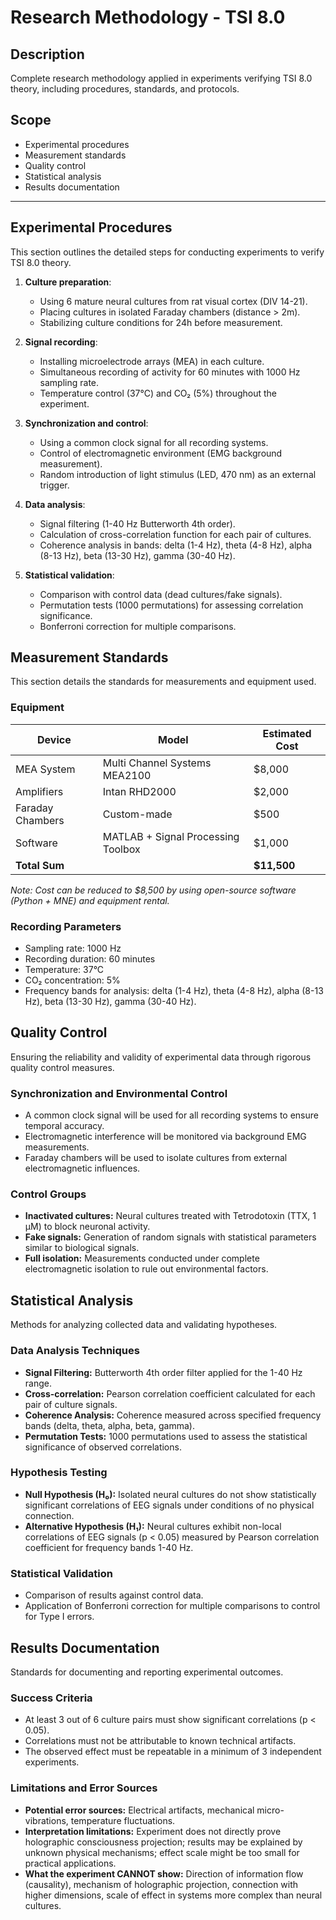 # Research Methodology - TSI 8.0

## Description
Complete research methodology applied in experiments verifying TSI 8.0 theory, including procedures, standards, and protocols.

## Scope
- Experimental procedures
- Measurement standards
- Quality control
- Statistical analysis
- Results documentation

---

## Experimental Procedures

This section outlines the detailed steps for conducting experiments to verify TSI 8.0 theory.

1.  **Culture preparation**:
    *   Using 6 mature neural cultures from rat visual cortex (DIV 14-21).
    *   Placing cultures in isolated Faraday chambers (distance > 2m).
    *   Stabilizing culture conditions for 24h before measurement.

2.  **Signal recording**:
    *   Installing microelectrode arrays (MEA) in each culture.
    *   Simultaneous recording of activity for 60 minutes with 1000 Hz sampling rate.
    *   Temperature control (37°C) and CO₂ (5%) throughout the experiment.

3.  **Synchronization and control**:
    *   Using a common clock signal for all recording systems.
    *   Control of electromagnetic environment (EMG background measurement).
    *   Random introduction of light stimulus (LED, 470 nm) as an external trigger.

4.  **Data analysis**:
    *   Signal filtering (1-40 Hz Butterworth 4th order).
    *   Calculation of cross-correlation function for each pair of cultures.
    *   Coherence analysis in bands: delta (1-4 Hz), theta (4-8 Hz), alpha (8-13 Hz), beta (13-30 Hz), gamma (30-40 Hz).

5.  **Statistical validation**:
    *   Comparison with control data (dead cultures/fake signals).
    *   Permutation tests (1000 permutations) for assessing correlation significance.
    *   Bonferroni correction for multiple comparisons.

## Measurement Standards

This section details the standards for measurements and equipment used.

### Equipment
| Device | Model | Estimated Cost |
|---|---|---|
| MEA System | Multi Channel Systems MEA2100 | $8,000 |
| Amplifiers | Intan RHD2000 | $2,000 |
| Faraday Chambers | Custom-made | $500 |
| Software | MATLAB + Signal Processing Toolbox | $1,000 |
| **Total Sum** | | **$11,500** |
*Note: Cost can be reduced to $8,500 by using open-source software (Python + MNE) and equipment rental.*

### Recording Parameters
- Sampling rate: 1000 Hz
- Recording duration: 60 minutes
- Temperature: 37°C
- CO₂ concentration: 5%
- Frequency bands for analysis: delta (1-4 Hz), theta (4-8 Hz), alpha (8-13 Hz), beta (13-30 Hz), gamma (30-40 Hz).

## Quality Control

Ensuring the reliability and validity of experimental data through rigorous quality control measures.

### Synchronization and Environmental Control
- A common clock signal will be used for all recording systems to ensure temporal accuracy.
- Electromagnetic interference will be monitored via background EMG measurements.
- Faraday chambers will be used to isolate cultures from external electromagnetic influences.

### Control Groups
- **Inactivated cultures:** Neural cultures treated with Tetrodotoxin (TTX, 1 μM) to block neuronal activity.
- **Fake signals:** Generation of random signals with statistical parameters similar to biological signals.
- **Full isolation:** Measurements conducted under complete electromagnetic isolation to rule out environmental factors.

## Statistical Analysis

Methods for analyzing collected data and validating hypotheses.

### Data Analysis Techniques
- **Signal Filtering:** Butterworth 4th order filter applied for the 1-40 Hz range.
- **Cross-correlation:** Pearson correlation coefficient calculated for each pair of culture signals.
- **Coherence Analysis:** Coherence measured across specified frequency bands (delta, theta, alpha, beta, gamma).
- **Permutation Tests:** 1000 permutations used to assess the statistical significance of observed correlations.

### Hypothesis Testing
- **Null Hypothesis (H₀):** Isolated neural cultures do not show statistically significant correlations of EEG signals under conditions of no physical connection.
- **Alternative Hypothesis (H₁):** Neural cultures exhibit non-local correlations of EEG signals (p < 0.05) measured by Pearson correlation coefficient for frequency bands 1-40 Hz.

### Statistical Validation
- Comparison of results against control data.
- Application of Bonferroni correction for multiple comparisons to control for Type I errors.

## Results Documentation

Standards for documenting and reporting experimental outcomes.

### Success Criteria
- At least 3 out of 6 culture pairs must show significant correlations (p < 0.05).
- Correlations must not be attributable to known technical artifacts.
- The observed effect must be repeatable in a minimum of 3 independent experiments.

### Limitations and Error Sources
- **Potential error sources:** Electrical artifacts, mechanical micro-vibrations, temperature fluctuations.
- **Interpretation limitations:** Experiment does not directly prove holographic consciousness projection; results may be explained by unknown physical mechanisms; effect scale might be too small for practical applications.
- **What the experiment CANNOT show:** Direction of information flow (causality), mechanism of holographic projection, connection with higher dimensions, scale of effect in systems more complex than neural cultures.